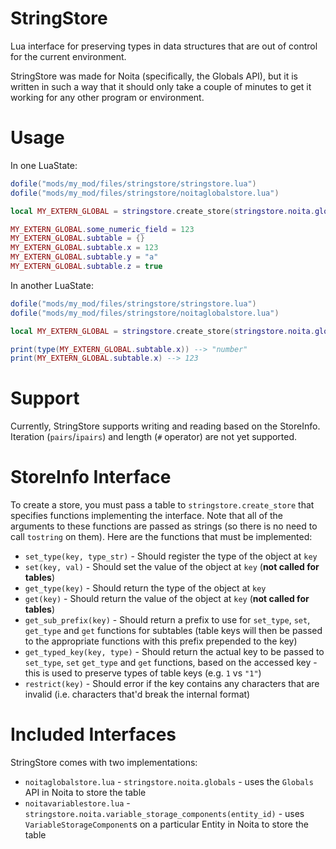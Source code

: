 StringStore
===

Lua interface for preserving types in data structures that are out of control for the current environment.

StringStore was made for Noita (specifically, the Globals API), but it is written in such a way that it should only take a couple of minutes to get it working for any other program or environment.

Usage
===

In one LuaState:

```lua
dofile("mods/my_mod/files/stringstore/stringstore.lua")
dofile("mods/my_mod/files/stringstore/noitaglobalstore.lua")

local MY_EXTERN_GLOBAL = stringstore.create_store(stringstore.noita.globals)

MY_EXTERN_GLOBAL.some_numeric_field = 123
MY_EXTERN_GLOBAL.subtable = {}
MY_EXTERN_GLOBAL.subtable.x = 123
MY_EXTERN_GLOBAL.subtable.y = "a"
MY_EXTERN_GLOBAL.subtable.z = true
```

In another LuaState:

```lua
dofile("mods/my_mod/files/stringstore/stringstore.lua")
dofile("mods/my_mod/files/stringstore/noitaglobalstore.lua")

local MY_EXTERN_GLOBAL = stringstore.create_store(stringstore.noita.globals)

print(type(MY_EXTERN_GLOBAL.subtable.x)) --> "number"
print(MY_EXTERN_GLOBAL.subtable.x) --> 123
```

Support
===

Currently, StringStore supports writing and reading based on the StoreInfo. Iteration (`pairs`/`ipairs`) and length (`#` operator) are not yet supported.

StoreInfo Interface
===

To create a store, you must pass a table to `stringstore.create_store` that specifies functions implementing the interface. Note that all of the arguments to these functions are passed as strings (so there is no need to call `tostring` on them). Here are the functions that must be implemented:

* `set_type(key, type_str)` - Should register the type of the object at `key`
* `set(key, val)` - Should set the value of the object at `key` (**not called for tables**)
* `get_type(key)` - Should return the type of the object at `key`
* `get(key)` - Should return the value of the object at `key` (**not called for tables**)
* `get_sub_prefix(key)` - Should return a prefix to use for `set_type`, `set`, `get_type` and `get` functions for subtables (table keys will then be passed to the appropriate functions with this prefix prepended to the key)
* `get_typed_key(key, type)` - Should return the actual key to be passed to `set_type`, `set` `get_type` and `get` functions, based on the accessed key - this is used to preserve types of table keys (e.g. `1` vs `"1"`)
* `restrict(key)` - Should error if the key contains any characters that are invalid (i.e. characters that'd break the internal format)

Included Interfaces
===

StringStore comes with two implementations:

* `noitaglobalstore.lua` - `stringstore.noita.globals` - uses the `Globals` API in Noita to store the table
* `noitavariablestore.lua` - `stringstore.noita.variable_storage_components(entity_id)` - uses `VariableStorageComponent`s on a particular Entity in Noita to store the table
